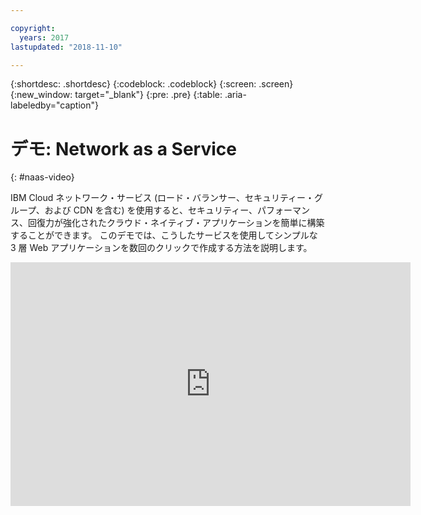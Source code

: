 ```yaml
---

copyright:
  years: 2017
lastupdated: "2018-11-10"

---
```


{:shortdesc: .shortdesc}
{:codeblock: .codeblock}
{:screen: .screen}
{:new_window: target="_blank"}
{:pre: .pre}
{:table: .aria-labeledby="caption"}

# デモ: Network as a Service
{: #naas-video}

IBM Cloud ネットワーク・サービス (ロード・バランサー、セキュリティー・グループ、および CDN を含む) を使用すると、セキュリティー、パフォーマンス、回復力が強化されたクラウド・ネイティブ・アプリケーションを簡単に構築することができます。 このデモでは、こうしたサービスを使用してシンプルな 3 層 Web アプリケーションを数回のクリックで作成する方法を説明します。

<p>
  <div class="embed-responsive embed-responsive-16by9">
    <iframe class="embed-responsive-item" id="youtubeplayer" type="text/html" width="640" height="390" src="https://www.youtube.com/embed/LRvNCXvtkX0?rel=0" frameborder="0" webkitallowfullscreen mozallowfullscreen allowfullscreen> </iframe>
  </div>
</p>
